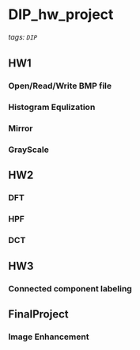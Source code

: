 # DIP_hw_project
###### tags: `DIP`


## HW1
    
### Open/Read/Write BMP file
### Histogram Equlization
### Mirror
### GrayScale

## HW2

### DFT
### HPF
### DCT


## HW3

### Connected component labeling    
    
## FinalProject   

### Image Enhancement